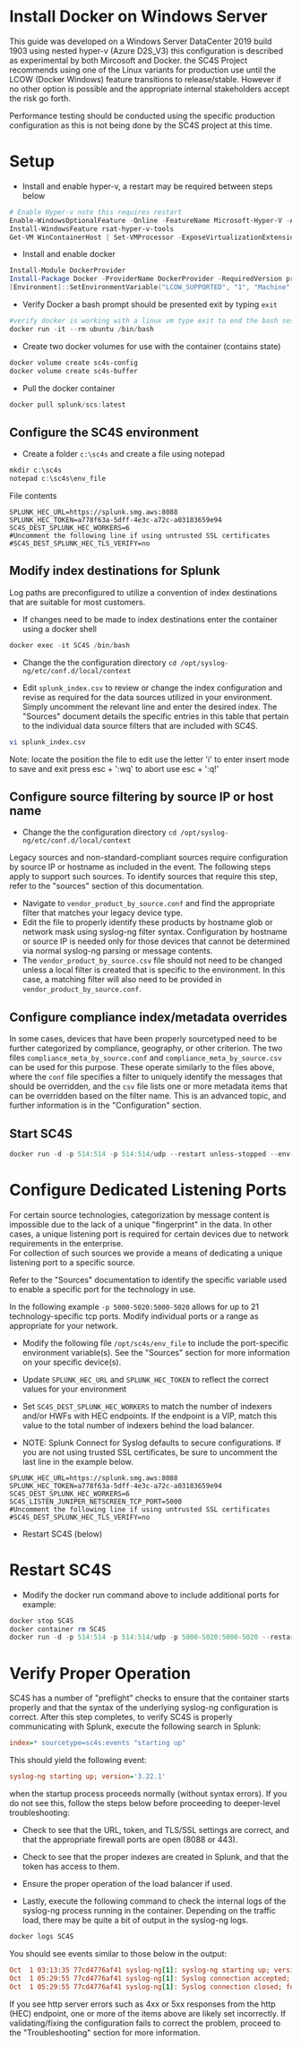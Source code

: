
# Install Docker on Windows Server

This guide was developed on a Windows Server DataCenter 2019 build 1903 
using nested hyper-v (Azure D2S_V3) this configuration is described as 
experimental by both Mircosoft and Docker. the SC4S Project recommends 
using one of the Linux variants for production use until the LCOW (Docker Windows)
feature transitions to release/stable. However if no other option is possible
and the appropriate internal stakeholders accept the risk go forth.

Performance testing should be conducted using the specific production 
configuration as this is not being done by the SC4S project at this time.


# Setup

* Install and enable hyper-v, a restart may be required between steps below

```powershell
# Enable Hyper-v note this requires restart
Enable-WindowsOptionalFeature -Online -FeatureName Microsoft-Hyper-V -All
Install-WindowsFeature rsat-hyper-v-tools
Get-VM WinContainerHost | Set-VMProcessor -ExposeVirtualizationExtensions $true
```

* Install and enable docker

```powershell
Install-Module DockerProvider
Install-Package Docker -ProviderName DockerProvider -RequiredVersion preview
[Environment]::SetEnvironmentVariable("LCOW_SUPPORTED", "1", "Machine")
```

* Verify Docker a bash prompt should be presented exit by typing ```exit```

```powershell
#verify docker is working with a linux vm type exit to end the bash session
docker run -it --rm ubuntu /bin/bash
```

* Create two docker volumes for use with the container (contains state)

```powershell
docker volume create sc4s-config
docker volume create sc4s-buffer
```

* Pull the docker container
```powershell
docker pull splunk/scs:latest
```

## Configure the SC4S environment

* Create a folder ```c:\sc4s``` and create a file using notepad

```powershell
mkdir c:\sc4s
notepad c:\sc4s\env_file
```

File contents

```dotenv
SPLUNK_HEC_URL=https://splunk.smg.aws:8088
SPLUNK_HEC_TOKEN=a778f63a-5dff-4e3c-a72c-a03183659e94
SC4S_DEST_SPLUNK_HEC_WORKERS=6
#Uncomment the following line if using untrusted SSL certificates
#SC4S_DEST_SPLUNK_HEC_TLS_VERIFY=no
```

## Modify index destinations for Splunk 

Log paths are preconfigured to utilize a convention of index destinations that are suitable for most customers. 


* If changes need to be made to index destinations enter the container using a docker shell

```powershell
docker exec -it SC4S /bin/bash
```

* Change the the configuration directory ```cd /opt/syslog-ng/etc/conf.d/local/context```

* Edit `splunk_index.csv` to review or change the index configuration and revise as required for the data sources utilized in your
environment. Simply uncomment the relevant line and enter the desired index.  The "Sources" document details the specific entries in
this table that pertain to the individual data source filters that are included with SC4S.

```bash
vi splunk_index.csv
```

Note: locate the position the file to edit use the letter 'i' to enter insert mode to save and exit press esc + ':wq' to abort use esc + ':q!'

## Configure source filtering by source IP or host name

* Change the the configuration directory ```cd /opt/syslog-ng/etc/conf.d/local/context```

Legacy sources and non-standard-compliant sources require configuration by source IP or hostname as included in the event. The following steps
apply to support such sources. To identify sources that require this step, refer to the "sources" section of this documentation. 

* Navigate to `vendor_product_by_source.conf` and find the appropriate filter that matches your legacy device type.  
* Edit the file to properly identify these products by hostname glob or network mask using syslog-ng filter syntax.  Configuration by hostname or source IP is needed only for those devices that cannot be determined via normal syslog-ng parsing or message contents. 
* The `vendor_product_by_source.csv` file should not need to be changed unless a local filter is created that is specific to the environment.  In this case, a matching filter will also need to be provided in `vendor_product_by_source.conf`.

## Configure compliance index/metadata overrides

In some cases, devices that have been properly sourcetyped need to be further categorized by compliance, geography, or other criterion.
The two files `compliance_meta_by_source.conf` and `compliance_meta_by_source.csv` can be used for this purpose.  These operate similarly to
the files above, where the `conf` file specifies a filter to uniquely identify the messages that should be overridden, and the `csv` file
lists one or more metadata items that can be overridden based on the filter name.  This is an advanced topic, and further information is in
the "Configuration" section.

## Start SC4S

```powershell
docker run -d -p 514:514 -p 514:514/udp --restart unless-stopped --env-file=c:\sc4s\env_file -v sc4s-config:/opt/syslog-ng/etc/conf.d/local -v sc4s-buffer:/opt/syslog-ng/var/data/disk-buffer --name SC4S splunk/scs:latest
```

# Configure Dedicated Listening Ports

For certain source technologies, categorization by message content is impossible due to the lack of a unique "fingerprint" in
the data.  In other cases, a unique listening port is required for certain devices due to network requirements in the enterprise.  
For collection of such sources we provide a means of dedicating a unique listening port to a specific source.

Refer to the "Sources" documentation to identify the specific variable used to enable a specific port for the technology in use.

In the following example ``-p 5000-5020:5000-5020`` allows for up to 21 technology-specific tcp ports.  Modify individual ports or a
range as appropriate for your network.

* Modify the following file ``/opt/sc4s/env_file`` to include the port-specific environment variable(s). See the "Sources" 
section for more information on your specific device(s).

* Update ``SPLUNK_HEC_URL`` and ``SPLUNK_HEC_TOKEN`` to reflect the correct values for your environment

* Set `SC4S_DEST_SPLUNK_HEC_WORKERS` to match the number of indexers and/or HWFs with HEC endpoints.  If the endpoint is a VIP,
match this value to the total number of indexers behind the load balancer.

* NOTE:  Splunk Connect for Syslog defaults to secure configurations.  If you are not using trusted SSL certificates, be sure to
uncomment the last line in the example below.

```dotenv
SPLUNK_HEC_URL=https://splunk.smg.aws:8088
SPLUNK_HEC_TOKEN=a778f63a-5dff-4e3c-a72c-a03183659e94
SC4S_DEST_SPLUNK_HEC_WORKERS=6
SC4S_LISTEN_JUNIPER_NETSCREEN_TCP_PORT=5000
#Uncomment the following line if using untrusted SSL certificates
#SC4S_DEST_SPLUNK_HEC_TLS_VERIFY=no
```

* Restart SC4S (below)

# Restart SC4S

* Modify the docker run command above to include additional ports for example:

```powershell
docker stop SC4S
docker container rm SC4S
docker run -d -p 514:514 -p 514:514/udp -p 5000-5020:5000-5020 --restart unless-stopped --env-file=c:\sc4s\env_file -v sc4s-config:/opt/syslog-ng/etc/conf.d/local -v sc4s-buffer:/opt/syslog-ng/var/data/disk-buffer --name SC4S splunk/scs:latest
```

# Verify Proper Operation

SC4S has a number of "preflight" checks to ensure that the container starts properly and that the syntax of the underlying syslog-ng
configuration is correct.  After this step completes, to verify SC4S is properly communicating with Splunk,
execute the following search in Splunk:

```ini
index=* sourcetype=sc4s:events "starting up"
```
This should yield the following event:
```ini
syslog-ng starting up; version='3.22.1'
``` 
when the startup process proceeds normally (without syntax errors). If you do not see this,
follow the steps below before proceeding to deeper-level troubleshooting:

* Check to see that the URL, token, and TLS/SSL settings are correct, and that the appropriate firewall ports are open (8088 or 443).

* Check to see that the proper indexes are created in Splunk, and that the token has access to them.

* Ensure the proper operation of the load balancer if used.

* Lastly, execute the following command to check the internal logs of the syslog-ng process running in the container.  Depending on the
traffic load, there may be quite a bit of output in the syslog-ng logs.
```bash
docker logs SC4S
```
You should see events similar to those below in the output:
```ini
Oct  1 03:13:35 77cd4776af41 syslog-ng[1]: syslog-ng starting up; version='3.24.1'
Oct  1 05:29:55 77cd4776af41 syslog-ng[1]: Syslog connection accepted; fd='49', client='AF_INET(10.0.1.18:55010)', local='AF_INET(0.0.0.0:514)'
Oct  1 05:29:55 77cd4776af41 syslog-ng[1]: Syslog connection closed; fd='49', client='AF_INET(10.0.1.18:55010)', local='AF_INET(0.0.0.0:514)'
```
If you see http server errors such as 4xx or 5xx responses from the http (HEC) endpoint, one or more of the items above are likely set
incorrectly.  If validating/fixing the configuration fails to correct the problem, proceed to the "Troubleshooting" section for more
information.